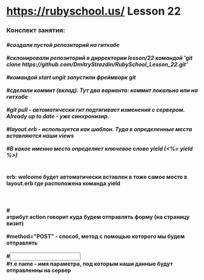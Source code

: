 # https://rubyschool.us/ Lesson 22
<h3>Конспект занятия:<br><h5>
#создали пустой репозиторий на гитхабе<br><br>
#склонировали репозиторий в дирректории lesson/22 командой 'git clone https://github.com/DmitryStrazdin/RubySchool_Lesson_22.git'<br><br>
#командой start ungit запустили фреймворк git<br><br>
#сделали коммит (вклад). Тут два варианта: коммит локально или на гитхабе<br><br>
#git pull - автоматически гит подтягивает изменения с сервером. Already up to date - уже синхронизир.<br><br>
#layout.erb - используется как шаблон. Туда в определенные места вставляются наши views<br><br>
#В какое именно место определяет ключевое слово yield (<%= yield %>)<br><br>
<h4>erb: welcome будет автоматически вставлен в тоже самое место в layout.erb где расположена команда yield<h4><br><br>
#<form action="/visit">  атрибут action говорит куда будем отправлять форму (на страницу визит)<br><br>
#method="POST" - способ, метод с помощью которого мы будем отправлять<br><br>
#<input name="username"... атрибут name используется в теге input для передачи запроса на сервер<br><br>
#т.е name - имя параметра, под которым наши данные будут отправленны на сервер<br><br>
